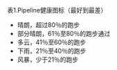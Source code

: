 

表1.Pipeline健康图标（最好到最差）
* 晴朗，超过80％的跑步
* 部分晴朗，61％至80％的跑步通过
* 多云，41％至60％的跑步
* 下雨，21％至40％的跑步
* 风暴，少于21％的跑步
